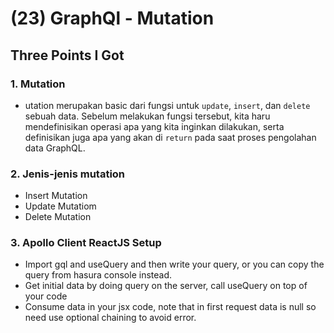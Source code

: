 # (23) GraphQl - Mutation

## Three Points I Got

### 1. Mutation
- utation merupakan basic dari fungsi untuk `update`, `insert`, dan `delete` sebuah data. Sebelum melakukan fungsi tersebut, kita haru mendefinisikan operasi apa yang kita inginkan dilakukan, serta definisikan juga apa yang akan di `return` pada saat proses pengolahan data GraphQL.

### 2. Jenis-jenis mutation
- Insert Mutation
- Update Mutatiom
- Delete Mutation

### 3. Apollo Client ReactJS Setup
- Import gql and useQuery and then write your query, or you can copy the query from hasura console instead.
- Get initial data by doing query on the server, call useQuery on top of your code
- Consume data in your jsx code, note that in first request data is null so need use optional chaining to avoid error.